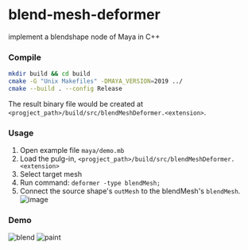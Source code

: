 # blend-mesh-deformer
implement a blendshape node of Maya in C++

### Compile
```sh
mkdir build && cd build
cmake -G "Unix Makefiles" -DMAYA_VERSION=2019 ../
cmake --build . --config Release
```
The result binary file would be created at `<progject_path>/build/src/blendMeshDeformer.<extension>`.

### Usage
1. Open example file `maya/demo.mb`
2. Load the pulg-in, `<progject_path>/build/src/blendMeshDeformer.<extension>`
3. Select target mesh
4. Run command: `deformer -type blendMesh;`
5. Connect the source shape's `outMesh` to the blendMesh's `blendMesh`.<br>
  ![image](https://user-images.githubusercontent.com/23650308/175256755-8d2606af-3e5c-4843-a083-286f71ea522e.png)

### Demo
![blend](https://user-images.githubusercontent.com/23650308/175259327-e1362626-d2cd-447a-a005-29e39a113136.gif)
![paint](https://user-images.githubusercontent.com/23650308/175259343-0bccb884-bad5-44d3-b1b9-7712bdb2d812.gif)
